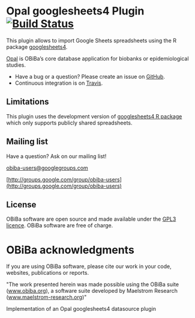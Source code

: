 # Opal googlesheets4 Plugin [![Build Status](https://travis-ci.com/obiba/opal-datasource-googlesheets4.svg?branch=master)](https://travis-ci.com/obiba/opal-datasource-googlesheets4)

This plugin allows to import Google Sheets spreadsheets using the R package [googlesheets4](https://googlesheets4.tidyverse.org/).

[Opal](https://github.com/obiba/opal) is OBiBa’s core database application for biobanks or epidemiological studies.

* Have a bug or a question? Please create an issue on [GitHub](https://github.com/obiba/opal-datasource-googlesheets4/issues).
* Continuous integration is on [Travis](https://travis-ci.com/obiba/opal-datasource-googlesheets4).

## Limitations

This plugin uses the development version of [googlesheets4 R package](https://github.com/tidyverse/googlesheets4) which only supports publicly shared spreadsheets.

## Mailing list

Have a question? Ask on our mailing list!

obiba-users@googlegroups.com

[http://groups.google.com/group/obiba-users](http://groups.google.com/group/obiba-users)

## License

OBiBa software are open source and made available under the [GPL3 licence](http://www.obiba.org/pages/license/). OBiBa software are free of charge.

# OBiBa acknowledgments

If you are using OBiBa software, please cite our work in your code, websites, publications or reports.

"The work presented herein was made possible using the OBiBa suite (www.obiba.org), a  software suite developed by Maelstrom Research (www.maelstrom-research.org)"

Implementation of an Opal googlesheets4 datasource plugin
